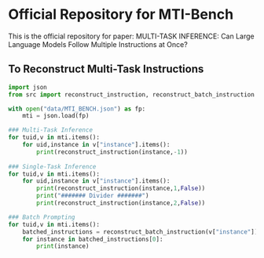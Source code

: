 # Official Repository for MTI-Bench
This is the official repository for paper: MULTI-TASK INFERENCE: Can Large Language Models Follow Multiple Instructions at Once?

## To Reconstruct Multi-Task Instructions
```python
import json
from src import reconstruct_instruction, reconstruct_batch_instruction

with open("data/MTI_BENCH.json") as fp:
    mti = json.load(fp)

### Multi-Task Inference
for tuid,v in mti.items():
    for uid,instance in v["instance"].items():
        print(reconstruct_instruction(instance,-1))
        
### Single-Task Inference
for tuid,v in mti.items():
    for uid,instance in v["instance"].items():
        print(reconstruct_instruction(instance,1,False))
        print("####### Divider #######")
        print(reconstruct_instruction(instance,2,False))

### Batch Prompting
for tuid,v in mti.items():
    batched_instructions = reconstruct_batch_instruction(v["instance"])
    for instance in batched_instructions[0]:
        print(instance)
```
